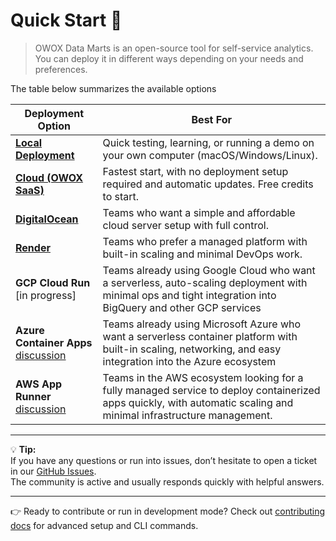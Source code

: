 # Quick Start 🚀

> OWOX Data Marts is an open-source tool for self-service analytics.  
> You can deploy it in different ways depending on your needs and preferences.

The table below summarizes the available options

| Deployment Option | Best For |
|-------------------|----------|
| **[Local Deployment](./deployment-guide/local-deployment.md)** | Quick testing, learning, or running a demo on your own computer (macOS/Windows/Linux). |
| **[Cloud (OWOX SaaS)](https://app.owox.com?utm_source=github&utm_medium=referral&utm_campaign=quick-start)** | Fastest start, with no deployment setup required and automatic updates. Free credits to start. |
| **[DigitalOcean](./deployment-guide/digitalocean.md)** | Teams who want a simple and affordable cloud server setup with full control. |
| **[Render](./deployment-guide/render.md)** | Teams who prefer a managed platform with built-in scaling and minimal DevOps work. |
| **GCP Cloud Run** [in progress] | Teams already using Google Cloud who want a serverless, auto-scaling deployment with minimal ops and tight integration into BigQuery and other GCP services |
| **Azure Container Apps** [discussion](https://github.com/OWOX/owox-data-marts/discussions/534) | Teams already using Microsoft Azure who want a serverless container platform with built-in scaling, networking, and easy integration into the Azure ecosystem |
| **AWS App Runner** [discussion](https://github.com/OWOX/owox-data-marts/discussions/535) | Teams in the AWS ecosystem looking for a fully managed service to deploy containerized apps quickly, with automatic scaling and minimal infrastructure management. |

---

💡 **Tip:**  
If you have any questions or run into issues, don’t hesitate to open a ticket in our [GitHub Issues](https://github.com/OWOX/owox-data-marts/issues).  
The community is active and usually responds quickly with helpful answers.

---

👉 Ready to contribute or run in development mode?
Check out [contributing docs](../../apps/owox/CONTRIBUTING.md) for advanced setup and CLI commands.
